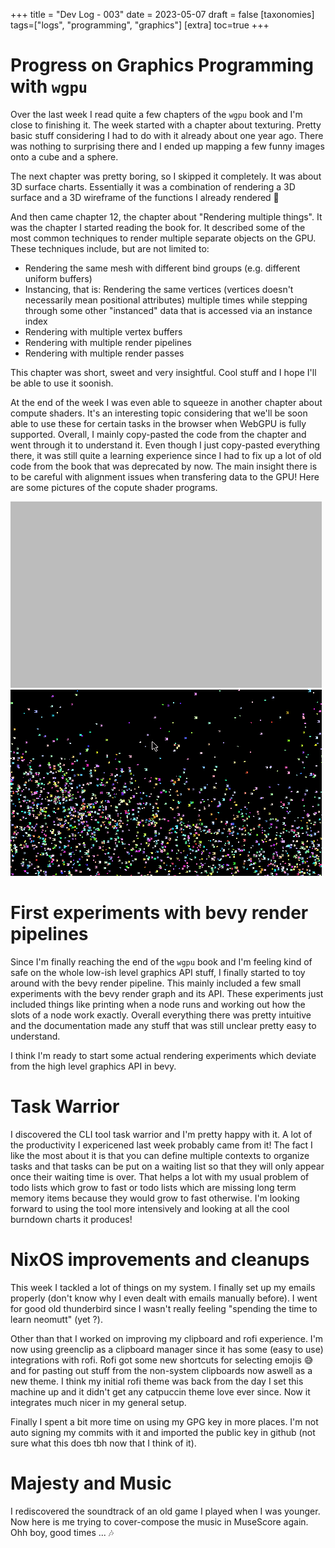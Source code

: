 +++
title = "Dev Log - 003"
date = 2023-05-07
draft = false
[taxonomies]
tags=["logs", "programming", "graphics"]
[extra]
toc=true
+++

# Progress on Graphics Programming with `wgpu`

Over the last week I read quite a few chapters of the `wgpu` book and I'm close to finishing it. The week started with a chapter about texturing. Pretty basic stuff considering I had to do with it already about one year ago. There was nothing to surprising there and I ended up mapping a few funny images onto a cube and a sphere.

The next chapter was pretty boring, so I skipped it completely. It was about 3D surface charts. Essentially it was a combination of rendering a 3D surface and a 3D wireframe of the functions I already rendered 🥱

And then came chapter 12, the chapter about "Rendering multiple things". It was the chapter I started reading the book for. It described some of the most common techniques to render multiple separate objects on the GPU. These techniques include, but are not limited to:

- Rendering the same mesh with different bind groups (e.g. different uniform buffers)
- Instancing, that is: Rendering the same vertices (vertices doesn't necessarily mean positional attributes) multiple times while stepping through some other "instanced" data that is accessed via an instance index
- Rendering with multiple vertex buffers
- Rendering with multiple render pipelines
- Rendering with multiple render passes

This chapter was short, sweet and very insightful. Cool stuff and I hope I'll be able to use it soonish.

At the end of the week I was even able to squeeze in another chapter about compute shaders. It's an interesting topic considering that we'll be soon able to use these for certain tasks in the browser when WebGPU is fully supported. Overall, I mainly copy-pasted the code from the chapter and went through it to understand it. Even though I just copy-pasted everything there, it was still quite a learning experience since I had to fix up a lot of old code from the book that was deprecated by now. The main insight there is to be careful with alignment issues when transfering data to the GPU! Here are some pictures of the copute shader programs.

![Classic Boids Program implemented with a compute shader](../../images/devlog/w004-1.gif)
![Basic Particle Simulation with a compute shader](../../images/devlog/w004-2.gif)

# First experiments with bevy render pipelines

Since I'm finally reaching the end of the `wgpu` book and I'm feeling kind of safe on the whole low-ish level graphics API stuff, I finally started to toy around with the bevy render pipeline. This mainly included a few small experiments with the bevy render graph and its API. These experiments just included things like printing when a node runs and working out how the slots of a node work exactly. Overall everything there was pretty intuitive and the documentation made any stuff that was still unclear pretty easy to understand.

I think I'm ready to start some actual rendering experiments which deviate from the high level graphics API in bevy.

# Task Warrior

I discovered the CLI tool task warrior and I'm pretty happy with it. A lot of the productivity I expericened last week probably came from it! The fact I like the most about it is that you can define multiple contexts to organize tasks and that tasks can be put on a waiting list so that they will only appear once their waiting time is over. That helps a lot with my usual problem of todo lists which grow to fast or todo lists which are missing long term memory items because they would grow to fast otherwise. I'm looking forward to using the tool more intensively and looking at all the cool burndown charts it produces! 

# NixOS improvements and cleanups

This week I tackled a lot of things on my system. I finally set up my emails properly (don't know why I even dealt with emails manually before). I went for good old thunderbird since I wasn't really feeling "spending the time to learn neomutt" (yet ?).

Other than that I worked on improving my clipboard and rofi experience. I'm now using greenclip as a clipboard manager since it has some (easy to use) integrations with rofi. Rofi got some new shortcuts for selecting emojis 😅 and for pasting out stuff from the non-system clipboards now aswell as a new theme. I think my initial rofi theme was back from the day I set this machine up and it didn't get any catpuccin theme love ever since. Now it integrates much nicer in my general setup.

Finally I spent a bit more time on using my GPG key in more places. I'm not auto signing my commits with it and imported the public key in github (not sure what this does tbh now that I think of it).

# Majesty and Music

I rediscovered the soundtrack of an old game I played when I was younger. Now here is me trying to cover-compose the music in MuseScore again. Ohh boy, good times ... 🎶
